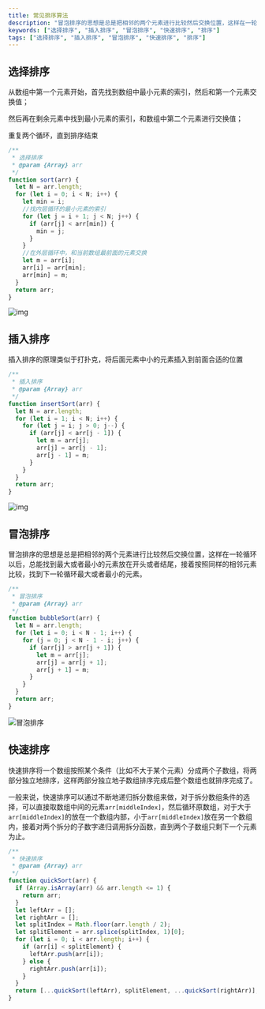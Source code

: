 ```yaml
---
title: 常见排序算法
description: "冒泡排序的思想是总是把相邻的两个元素进行比较然后交换位置，这样在一轮循环以后，总能找到最大或者最小的元素放在开头或者结尾，接着按照同样的相邻元素比较，找到下一轮循环最大或者最小的元素。"
keywords: ["选择排序", "插入排序", "冒泡排序", "快速排序", "排序"]
tags: ["选择排序", "插入排序", "冒泡排序", "快速排序", "排序"]
---
```


## 选择排序

从数组中第一个元素开始，首先找到数组中最小元素的索引，然后和第一个元素交换值；

然后再在剩余元素中找到最小元素的索引，和数组中第二个元素进行交换值；

重复两个循环，直到排序结束

```javascript
/**
 * 选择排序
 * @param {Array} arr
 */
function sort(arr) {
  let N = arr.length;
  for (let i = 0; i < N; i++) {
    let min = i;
    //找内层循环的最小元素的索引
    for (let j = i + 1; j < N; j++) {
      if (arr[j] < arr[min]) {
        min = j;
      }
    }
    //在外层循环中，和当前数组最前面的元素交换
    let m = arr[i];
    arr[i] = arr[min];
    arr[min] = m;
  }
  return arr;
}
```

![img](../../public/images/Selection-Sort-Animation.gif)

## 插入排序

插入排序的原理类似于打扑克，将后面元素中小的元素插入到前面合适的位置

```javascript
/**
 * 插入排序
 * @param {Array} arr
 */
function insertSort(arr) {
  let N = arr.length;
  for (let i = 1; i < N; i++) {
    for (let j = i; j > 0; j--) {
      if (arr[j] < arr[j - 1]) {
        let m = arr[j];
        arr[j] = arr[j - 1];
        arr[j - 1] = m;
      }
    }
  }
  return arr;
}
```

![img](../../public/images/220px-Insertion-sort-example-300px.gif)

## 冒泡排序

冒泡排序的思想是总是把相邻的两个元素进行比较然后交换位置，这样在一轮循环以后，总能找到最大或者最小的元素放在开头或者结尾，接着按照同样的相邻元素比较，找到下一轮循环最大或者最小的元素。

```javascript
/**
 * 冒泡排序
 * @param {Array} arr
 */
function bubbleSort(arr) {
  let N = arr.length;
  for (let i = 0; i < N - 1; i++) {
    for (j = 0; j < N - 1 - i; j++) {
      if (arr[j] > arr[j + 1]) {
        let m = arr[j];
        arr[j] = arr[j + 1];
        arr[j + 1] = m;
      }
    }
  }
  return arr;
}
```

![冒泡排序](../../public/images/ea02db36f9fe5e25d40da5f6738e1c14_thumb.gif)

## 快速排序

快速排序将一个数组按照某个条件（比如不大于某个元素）分成两个子数组，将两部分独立地排序，这样两部分独立地子数组排序完成后整个数组也就排序完成了。

一般来说，快速排序可以通过不断地递归拆分数组来做，对于拆分数组条件的选择，可以直接取数组中间的元素`arr[middleIndex]`，然后循环原数组，对于大于`arr[middleIndex]`的放在一个数组内部，小于`arr[middleIndex]`放在另一个数组内，接着对两个拆分的子数字递归调用拆分函数，直到两个子数组只剩下一个元素为止。

```javascript
/**
 * 快速排序
 * @param {Array} arr
 */
function quickSort(arr) {
  if (Array.isArray(arr) && arr.length <= 1) {
    return arr;
  }
  let leftArr = [];
  let rightArr = [];
  let splitIndex = Math.floor(arr.length / 2);
  let splitElement = arr.splice(splitIndex, 1)[0];
  for (let i = 0; i < arr.length; i++) {
    if (arr[i] < splitElement) {
      leftArr.push(arr[i]);
    } else {
      rightArr.push(arr[i]);
    }
  }
  return [...quickSort(leftArr), splitElement, ...quickSort(rightArr)];
}
```